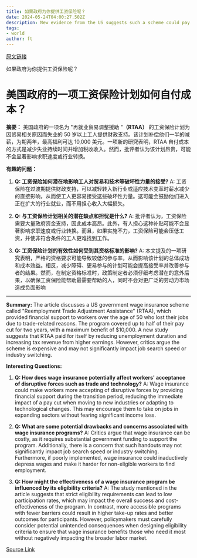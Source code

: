 ```yaml
---
title: 如果政府为你提供工资保险呢？
date: 2024-05-24T04:00:27.502Z
description: New evidence from the US suggests such a scheme could pay for itself
tags: 
- world
author: ft
---
```


[原文链接](https://ft.com/content/651c615e-4237-4b21-9158-016cb577d0f0)

如果政府为你提供工资保险呢？

# 美国政府的一项工资保险计划如何自付成本？


**摘要：**
美国政府的一项名为 "再就业贸易调整援助 "**（RTAA）** 的工资保险计划为因贸易相关原因而失业的 50 岁以上工人提供财政支持。该计划补偿他们一半的减薪，为期两年，最高福利可达 10,000 美元。一项新的研究表明，RTAA 自付成本的方式是减少失业持续时间并增加税收收入。然而，批评者认为该计划昂贵，可能不会显著影响求职速度或行业转换。

**有趣的问题：**

1. **Q: 工资保险如何潜在地影响工人对贸易和技术等破坏性力量的接受?**
   A: 工资保险在过渡期提供财政支持，可以减轻转入新行业或适应技术变革时薪水减少的直接影响，从而使工人更容易接受这些破坏性力量。这可能会鼓励他们进入正在扩大的行业就业，而不用担心收入大幅损失。

2. **Q: 与工资保险计划相关的潜在缺点和担忧是什么?**
   A: 批评者认为，工资保险需要大量政府资金支持，因此成本高昂。此外，有人担心这种补贴可能不会显著影响求职速度或行业转换。而且，如果实施不力，工资保险可能会压低工资，并使非符合条件的工人更难找到工作。

3. **Q: 工资保险计划的有效性如何受到其资格标准的影响?**
   A: 本文提及的一项研究表明，严格的资格要求可能导致较低的参与率，从而影响该计划的总体成功和成本效益。相反，减少障碍、更易参与的计划可能会提高接受率并改善参与者的结果。然而，在制定资格标准时，政策制定者必须仔细考虑潜在的意外后果，以确保工资保险能帮助最需要帮助的人，同时不会对更广泛的劳动力市场造成负面影响

---

**Summary:**
The article discusses a US government wage insurance scheme called "Reemployment Trade Adjustment Assistance" (RTAA), which provided financial support to workers over the age of 50 who lost their jobs due to trade-related reasons. The program covered up to half of their pay cut for two years, with a maximum benefit of $10,000. A new study suggests that RTAA paid for itself by reducing unemployment duration and increasing tax revenue from higher earnings. However, critics argue the scheme is expensive and may not significantly impact job search speed or industry switching.

**Interesting Questions:**
1. **Q: How does wage insurance potentially affect workers' acceptance of disruptive forces such as trade and technology?**
   A: Wage insurance could make workers more accepting of disruptive forces by providing financial support during the transition period, reducing the immediate impact of a pay cut when moving to new industries or adapting to technological changes. This may encourage them to take on jobs in expanding sectors without fearing significant income loss.

2. **Q: What are some potential drawbacks and concerns associated with wage insurance programs?**
   A: Critics argue that wage insurance can be costly, as it requires substantial government funding to support the program. Additionally, there is a concern that such handouts may not significantly impact job search speed or industry switching. Furthermore, if poorly implemented, wage insurance could inaductively depress wages and make it harder for non-eligible workers to find employment.

3. **Q: How might the effectiveness of a wage insurance program be influenced by its eligibility criteria?**
   A: The study mentioned in the article suggests that strict eligibility requirements can lead to low participation rates, which may impact the overall success and cost-effectiveness of the program. In contrast, more accessible programs with fewer barriers could result in higher take-up rates and better outcomes for participants. However, policymakers must carefully consider potential unintended consequences when designing eligibility criteria to ensure that wage insurance benefits those who need it most without negatively impacting the broader labor market.

[Source Link](https://ft.com/content/651c615e-4237-4b21-9158-016cb577d0f0)

